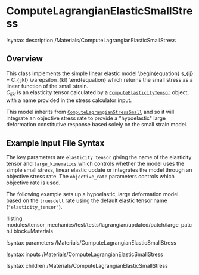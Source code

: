 # ComputeLagrangianElasticSmallStress

!syntax description /Materials/ComputeLagrangianElasticSmallStress

## Overview

This class implements the simple linear elastic model
\begin{equation}
      s_{ij} = C_{ijkl} \varepsilon_{kl}
\end{equation}
which returns the small stress as a linear function of the small strain.  
$C_{ijkl}$ is an elasticity tensor calculated by a [`ComputeElasticityTensor`](ComputeElasticityTensor.md) object,
with a name provided in the stress calculator input.

This model inherits from [`ComputeLagrangianStressSmall`](ComputeLagrangianStressSmall.md) and so
it will integrate an objective stress rate to provide a "hypoelastic" large deformation constitutive
response based solely on the small strain model.

## Example Input File Syntax

The key parameters are `elasticity_tensor` giving the name of the elasticity tensor and
`large_kinematics` which controls whether the model uses the simple small stress, linear elastic 
update or integrates the model through an objective stress rate.  The `objective_rate` 
parameters controls which objective rate is used.

The following example sets up a hypoelastic, large deformation model based on the 
`truesdell` rate using the default elastic tensor name (`"elasticity_tensor"`).

!listing modules/tensor_mechanics/test/tests/lagrangian/updated/patch/large_patch.i
         block=Materials

!syntax parameters /Materials/ComputeLagrangianElasticSmallStress

!syntax inputs /Materials/ComputeLagrangianElasticSmallStress

!syntax children /Materials/ComputeLagrangianElasticSmallStress
